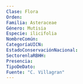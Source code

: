 ```yaml
---
Clase: Flora
Orden: 
Familia: Asteraceae
Género: Mutisia
Especie: ilicifolia
NombreComún: 
CategoríaUICN: 
EstadoConservaciónNacional: 
SectorenlaRBHH: 
Presencia: 
TipoDeDato: 
Fuente: "C. Villagran"
---
```

